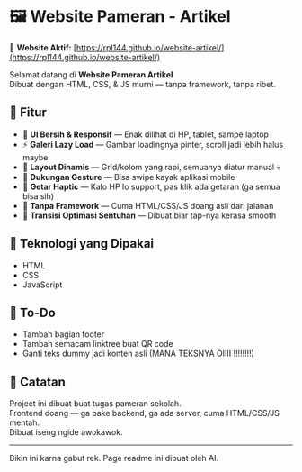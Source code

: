# 🖼️ Website Pameran - Artikel

🔗 **Website Aktif:** [https://rpl144.github.io/website-artikel/](https://rpl144.github.io/website-artikel/)

Selamat datang di **Website Pameran Artikel**  
Dibuat dengan HTML, CSS, & JS murni — tanpa framework, tanpa ribet.

## 🚀 Fitur

- 🧼 **UI Bersih & Responsif** — Enak dilihat di HP, tablet, sampe laptop
- ⚡ **Galeri Lazy Load** — Gambar loadingnya pinter, scroll jadi lebih halus maybe
- 🎨 **Layout Dinamis** — Grid/kolom yang rapi, semuanya diatur manual 💀
- 📱 **Dukungan Gesture** — Bisa swipe kayak aplikasi mobile
- 📳 **Getar Haptic** — Kalo HP lo support, pas klik ada getaran (ga semua bisa sih)
- 💨 **Tanpa Framework** — Cuma HTML/CSS/JS doang asli dari jalanan
- 🧠 **Transisi Optimasi Sentuhan** — Dibuat biar tap-nya kerasa smooth

## 📁 Teknologi yang Dipakai

- HTML
- CSS
- JavaScript

## 📌 To-Do

- Tambah bagian footer
- Tambah semacam linktree buat QR code
- Ganti teks dummy jadi konten asli (MANA TEKSNYA OIIII !!!!!!!!)

## 📎 Catatan

Project ini dibuat buat tugas pameran sekolah.  
Frontend doang — ga pake backend, ga ada server, cuma HTML/CSS/JS mentah.  
Dibuat iseng ngide awokawok.

---

Bikin ini karna gabut rek. Page readme ini dibuat oleh AI.

